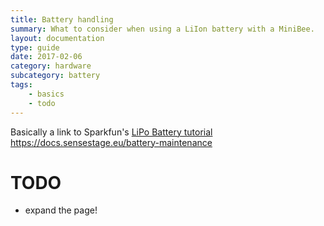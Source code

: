 ```yaml
---
title: Battery handling
summary: What to consider when using a LiIon battery with a MiniBee.
layout: documentation
type: guide
date: 2017-02-06
category: hardware
subcategory: battery
tags:
    - basics
    - todo
---
```



Basically a link to Sparkfun's [LiPo Battery tutorial](https://www.sparkfun.com/tutorials/241)
https://docs.sensestage.eu/battery-maintenance

# TODO

- expand the page!
